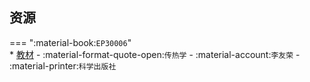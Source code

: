 ## 资源  
=== ":material-book:`EP30006`"  
    * [教材](http://api.cqu-openlib.cn/file?key=ikX1Y2ecwiva) - :material-format-quote-open:`传热学` - :material-account:`李友荣` - :material-printer:`科学出版社`  